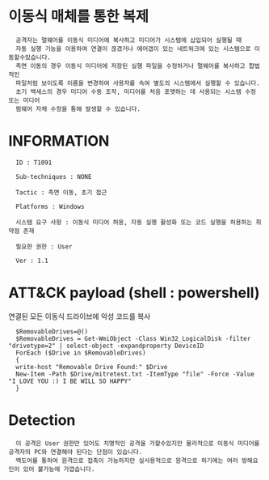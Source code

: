 # 이동식 매체를 통한 복제
      
      공격자는 멀웨어를 이동식 미디어에 복사하고 미디어가 시스템에 삽입되어 실행될 때
      자동 실행 기능을 이용하여 연결이 끊겼거나 에어갭이 있는 네트워크에 있는 시스템으로 이동할수있습니다.
      측면 이동의 경우 이동식 미디어에 저장된 실행 파일을 수정하거나 멀웨어를 복사하고 합법적인
      파일처럼 보이도록 이름을 변경하여 사용자를 속여 별도의 시스템에서 실행할 수 있습니다.
      초기 액세스의 경우 미디어 수동 조작, 미디어를 처음 포맷하는 데 사용되는 시스템 수정 또는 미디어
      펌웨어 자체 수정을 통해 발생할 수 있습니다.
      
      
# INFORMATION
      
      ID : T1091
      
      Sub-techniques : NONE
      
      Tactic : 측면 이동, 초기 접근
      
      Platforms : Windows
      
      시스템 요구 사항 : 이동식 미디어 허용, 자동 실행 활성화 또는 코드 실행을 허용하는 취약점 존재
      
      필요한 권한 : User
      
      Ver : 1.1
      
# ATT&CK payload (shell : powershell)

연결된 모든 이동식 드라이브에 악성 코드를 복사

      $RemovableDrives=@()
      $RemovableDrives = Get-WmiObject -Class Win32_LogicalDisk -filter "drivetype=2" | select-object -expandproperty DeviceID
      ForEach ($Drive in $RemovableDrives)
      {
      write-host "Removable Drive Found:" $Drive
      New-Item -Path $Drive/mitretest.txt -ItemType "file" -Force -Value "I LOVE YOU :) I BE WILL SO HAPPY"
      }
      
      
# Detection

      이 공격은 User 권한만 있어도 치명적인 공격을 가할수있지만 물리적으로 이동식 미디어를 공격자의 PC와 연결해야 된다는 단점이 있습니다.
      백도어를 통하여 원격으로 접촉이 가능하지만 실사용적으로 원격으로 하기에는 여러 방해요인이 있어 불가능에 가깝습니다.


      
      
